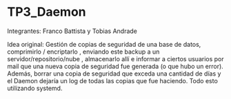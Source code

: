 # TP3_Daemon

Integrantes: Franco Battista y Tobias Andrade

Idea original: Gestión de copias de seguridad de una base de datos, comprimirlo / encriptarlo , enviando este backup a un servidor/repositorio/nube , almacenarlo allí e informar a ciertos usuarios por mail que una nueva copia de seguridad fue generada (o que hubo un error). Además, borrar una copia de seguridad que exceda una cantidad de días y el Daemon dejaría un log de todas las copias que fue haciendo. Todo esto utilizando systemd.